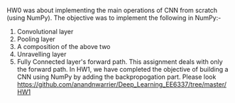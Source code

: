 HW0 was about implementing the main operations of CNN from scratch (using NumPy).
The objective was to implement the following in NumPy:-
1. Convolutional layer
2. Pooling layer
3. A composition of the above two
4. Unravelling layer
5. Fully Connected layer's forward path.
   This assignment deals with only the forward path. In HW1, we have completed the objective of building a CNN using NumPy by adding the backpropogation part. Please look  https://github.com/anandnwarrier/Deep_Learning_EE6337/tree/master/HW1 
